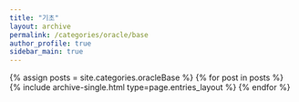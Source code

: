 ```yaml
---
title: "기초"
layout: archive
permalink: /categories/oracle/base
author_profile: true
sidebar_main: true
---
```


{% assign posts = site.categories.oracleBase %}
{% for post in posts %} {% include archive-single.html type=page.entries_layout %}
{% endfor %}
